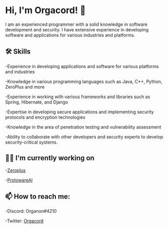 
# Hi, I'm Orgacord! 👋

I am an experienced programmer with a solid knowledge in software development and security. I have extensive experience in developing software and applications for various industries and platforms.

## 🛠 Skills
  -Experience in developing applications and software for various platforms and industries

  -Knowledge in various programming languages such as Java, C++, Python, ZeroPlus and more

  -Experience in working with various frameworks and libraries such as Spring, Hibernate, and Django

  -Expertise in developing secure applications and implementing security protocols and encryption technologies

  -Knowledge in the area of penetration testing and vulnerability assessment

  -Ability to collaborate with other developers and security experts to develop security-critical systems.
  
## 👩‍💻 I'm currently working on
-[Zeroplus](https://github.com/Orgacord/Zero-Plus)

-[ProtowareAI]([https://github.com/Orgacord/ProtowareAI]) 


## 📫 How to reach me:
-Discord: Organon#4210

-Twitter: [Orgacord](https://twitter.com/orgacord)

<!---
Orgacord/Orgacord is a ✨ special ✨ repository because its `README.md` (this file) appears on your GitHub profile.
You can click the Preview link to take a look at your changes.
--->
